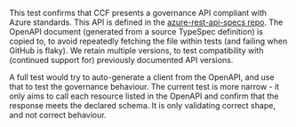 This test confirms that CCF presents a governance API compliant with Azure standards. This API is defined in the [azure-rest-api-specs repo](https://github.com/Azure/azure-rest-api-specs/tree/main/specification/confidentialledger/data-plane/Microsoft.ManagedCcf). The OpenAPI document (generated from a source TypeSpec definition) is copied to, to avoid repeatedly fetching the file within tests (and failing when GitHub is flaky). We retain multiple versions, to test compatibility with (continued support for) previously documented API versions.

A full test would try to auto-generate a client from the OpenAPI, and use that to test the governance behaviour. The current test is more narrow - it only aims to call each resource listed in the OpenAPI and confirm that the response meets the declared schema. It is only validating correct shape, and not correct behaviour.